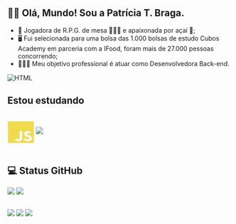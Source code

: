 ## 👋👋 Olá, Mundo! Sou a Patrícia T. Braga.

- 🎲 Jogadora de R.P.G. de mesa 🧙🏻‍♀️ e apaixonada por açaí 🥤;
- 🖥 Fui selecionada para uma bolsa das 1.000 bolsas de estudo Cubos Academy em parceria com a IFood, foram mais de 27.000 pessoas concorrendo;
- 👩🏻‍💻 Meu objetivo professional é atuar como Desenvolvedora Back-end.

<img align="center" alt="HTML" height="150" width="200" src=https://github.com/Patty-Braga/Patty-Braga/assets/135859145/d9f84b86-4107-4d80-910a-459a76eac7bc>

## Estou estudando
<div style="display: inline_block"></br>
  <img align="center" alt="Js" height="50" width="60" src="https://raw.githubusercontent.com/devicons/devicon/master/icons/javascript/javascript-plain.svg">
  <img src="https://cdn.jsdelivr.net/gh/devicons/devicon/icons/nodejs/nodejs-original.svg" />
          
</div>

</Br>

## 💻 Status GitHub

<img height="250" src="https://github-readme-stats.vercel.app/api/top-langs/?username=Patty-Braga&size_weight=0.5&count_weight=0.5&theme=nightowl">

<img height="250" src="https://github-readme-stats.vercel.app/api?username=Patty-Braga&show_icons=true&theme=nightowl">

##
 
<div> 

<a href="https://www.instagram.com/patriciabraga.arq/" target="_blank"><img src="https://img.shields.io/badge/-Instagram-%23E4405F?style=for-the-badge&logo=instagram&logoColor=white" target="_blank"></a>
<a href = "mailto:patriciabraga.arq@gmail.com"><img src="https://img.shields.io/badge/-Gmail-%23333?style=for-the-badge&logo=gmail&logoColor=white" target="_blank"></a>
<a href="https://www.linkedin.com/in/patty-braga/" target="_blank"><img src="https://img.shields.io/badge/-LinkedIn-%230077B5?style=for-the-badge&logo=linkedin&logoColor=white" target="_blank"></a> 
</div>

